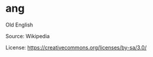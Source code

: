 # ang



Old English



Source: Wikipedia


License: https://creativecommons.org/licenses/by-sa/3.0/
